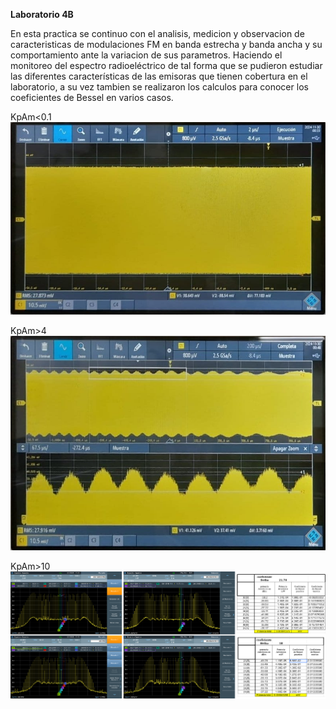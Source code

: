 **Laboratorio 4B**

En esta practica se continuo con el analisis, medicion y observacion de caracteristicas de modulaciones FM en banda estrecha y banda ancha y su comportamiento ante la variacion de sus parametros.
Haciendo el monitoreo del espectro radioeléctrico de tal forma que se pudieron estudiar las diferentes características de las emisoras que tienen cobertura en el laboratorio, a su vez tambien se realizaron los calculos para conocer los coeficientes de Bessel en varios casos.

KpAm<0.1
![k01](IMAGENESP1\1.jpg)

KpAm>4
![k4](IMAGENESP1\4.jpg)

KpAm>10
![k10](IMAGENESP2\L4B2.png)

